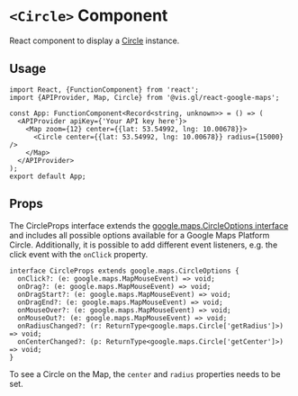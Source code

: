 # `<Circle>` Component

React component to display a [Circle](https://developers.google.com/maps/documentation/javascript/shapes#circles) instance.

## Usage

```tsx
import React, {FunctionComponent} from 'react';
import {APIProvider, Map, Circle} from '@vis.gl/react-google-maps';

const App: FunctionComponent<Record<string, unknown>> = () => (
  <APIProvider apiKey={'Your API key here'}>
    <Map zoom={12} center={{lat: 53.54992, lng: 10.00678}}>
      <Circle center={{lat: 53.54992, lng: 10.00678}} radius={15000} />
    </Map>
  </APIProvider>
);
export default App;
```

## Props

The CircleProps interface extends the [google.maps.CircleOptions interface](https://developers.google.com/maps/documentation/javascript/reference/polygon#Circle) and includes all possible options available for a Google Maps Platform Circle. Additionally, it is possible to add different event listeners, e.g. the click event with the `onClick` property.

```tsx
interface CircleProps extends google.maps.CircleOptions {
  onClick?: (e: google.maps.MapMouseEvent) => void;
  onDrag?: (e: google.maps.MapMouseEvent) => void;
  onDragStart?: (e: google.maps.MapMouseEvent) => void;
  onDragEnd?: (e: google.maps.MapMouseEvent) => void;
  onMouseOver?: (e: google.maps.MapMouseEvent) => void;
  onMouseOut?: (e: google.maps.MapMouseEvent) => void;
  onRadiusChanged?: (r: ReturnType<google.maps.Circle['getRadius']>) => void;
  onCenterChanged?: (p: ReturnType<google.maps.Circle['getCenter']>) => void;
}
```

To see a Circle on the Map, the `center` and `radius` properties needs to be set.

